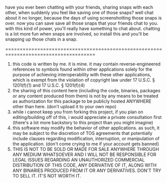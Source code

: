 have you ever been chatting with your friends, sharing snaps with each other, when suddenly you feel like saving one of those snaps? well chat about it no longer, because the days of using screenshotting those snaps is over. now you can save save all those snaps that your friends chat to you. with this kind of power, you'll really have something to chat about. chatting is a lot more fun when snaps are involved, so install this and you'll be snapping up those chats in a snap.

=====================================================================================

1. this code is written by me. it is mine. it may contain reverse-engineered references to symbols found within other applications solely for the purpose of achieving interoperability with these other applications, which is exempt from the violation of copyright law under 17 U.S.C. § 1201(f)(1) and 17 U.S.C. § 1201(f)(4)
2. the sharing of this content here (including the code, binaries, packages or any content produced from them) is not by any means to be treated as authorization for this package to be publicly hosted ANYWHERE other than here. (don't upload it to your own repo)
3. while i cannot keep you from forking this project, if you plan on editing/building off of this, i would appreciate a private consultation first (there's a lot more backstory to this project than you might imagine)
4. this software may modify the behavior of other applications. as such, it may be subject to the discretion of TOS agreements that potentially include clauses regarding modification, interruption, or manipulation of the application. (don't come crying to me if your account gets banned)
5. THIS IS NOT TO BE SOLD OR MADE FOR SALE ANYWHERE THROUGH ANY MEDIUM WHATSOEVER AND I WILL NOT BE RESPONSIBLE FOR LEGAL ISSUES REGARDING AN UNAUTHORIZED COMMERCIAL DISTRIBUTION OF THIS CODE, ANY DERIVATIVE OF IT, ALONG WITH ANY BINARIES PRODUCED FROM IT OR ANY DERIVATIVES. DON'T TRY TO SELL IT. IT'S NOT WORTH IT.
